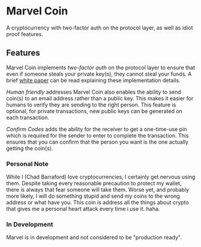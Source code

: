 # Marvel Coin

A cryptocurrency with two-factor auth on the protocol layer, as well as 
idiot proof features.

## Features

Marvel Coin implements *two-factor auth* on the protocol layer to ensure that
even if someone steals your private key(s), they cannot steal your funds. A
brief [white paper](https://github.com/CBarraford/2FA-Coin) can be read
explaining these implementation details.

*Human friendly* addresses Marvel Coin also enables the ability to send coin(s) to an email address
rather than a public key. This makes it easier for humans to verify they are
sending to the right person. This feature is optional, for private
transactions, new public keys can be generated on each transaction.

*Confirm Codes* adds the ability for the receiver to get a one-time-use pin
which is required for the sender to enter to complete the transaction. This
ensures that you can confirm that the person you want is the one actually
getting the coin(s).

### Personal Note
While I (Chad Barraford) love cryptocurrencies, I certainly get nervous using
them. Despite taking every reasonable precaution to protect my wallet, there
is always that fear someone will take them. Worse yet, and probably more
likely, I will do something stupid and send my coins to the wrong address or
what have you. This coin is address all the things about crypto that gives me
a personal heart attack every time i use it. haha.

### In Development
Marvel is in development and not considered to be "production ready".
